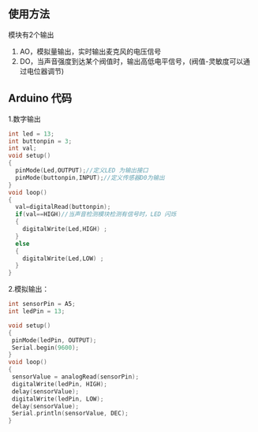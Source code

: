 ## 使用方法

模块有2个输出

1. AO，模拟量输出，实时输出麦克风的电压信号
2. DO，当声音强度到达某个阀值时，输出高低电平信号，\(阀值-灵敏度可以通过电位器调节\)

## Arduino 代码

1.数字输出



```cpp
int led = 13;
int buttonpin = 3;
int val;
void setup()
{
  pinMode(Led,OUTPUT);//定义LED 为输出接口
  pinMode(buttonpin,INPUT);//定义传感器D0为输出
}
void loop()
{
  val=digitalRead(buttonpin); 
  if(val==HIGH)//当声音检测模块检测有信号时，LED 闪烁
  {
    digitalWrite(Led,HIGH) ;
  }
  else
  {
    digitalWrite(Led,LOW) ;
  }
}
```

2.模拟输出：

```cpp
int sensorPin = A5; 
int ledPin = 13;

void setup()
{
 pinMode(ledPin, OUTPUT); 
 Serial.begin(9600);
}
void loop()
{
 sensorValue = analogRead(sensorPin);    
 digitalWrite(ledPin, HIGH);  
 delay(sensorValue);
 digitalWrite(ledPin, LOW);  
 delay(sensorValue);
 Serial.println(sensorValue, DEC);  
}
```



